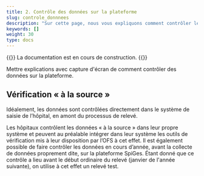 ```yaml
---
title: 2. Contrôle des données sur la plateforme
slug: controle_donnnees
description: "Sur cette page, nous vous expliquons comment contrôler les données importées par votre centre hospitalier sur la plateforme SpiGes."
keywords: []
weight: 30
type: docs
---
```


{{<alert color="info">}}
La documentation est en cours de construction.
{{</alert>}}


Mettre explications avec capture d'écran de comment contrôler des données sur la plateforme.



## Vérification « à la source »

Idéalement, les données sont contrôlées directement dans le système de saisie de l’hôpital, en amont du processus de relevé.

Les hôpitaux contrôlent les données « à la source » dans leur propre système et peuvent au préalable intégrer dans leur système les outils de vérification mis à leur disposition par l’OFS à cet effet. Il est également possible de faire contrôler les données en cours d’année, avant la collecte de données proprement dite, sur la plateforme SpiGes. Étant donné que ce contrôle a lieu avant le début ordinaire du relevé (janvier de l'année suivante), on utilise à cet effet un relevé test.
